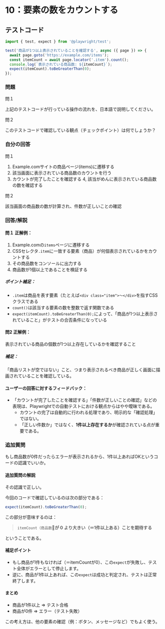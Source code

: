 # 10：要素の数をカウントする

## テストコード

```js
import { test, expect } from '@playwright/test';

test('商品が1つ以上表示されていることを確認する', async ({ page }) => {
  await page.goto('https://example.com/items');
  const itemCount = await page.locator('.item').count();
  console.log(`表示されている商品数: ${itemCount}`);
  expect(itemCount).toBeGreaterThan(0);
});
```

### 問題

問１

上記のテストコードが行っている操作の流れを、日本語で説明してください。

問２

このテストコードで確認している観点（チェックポイント）は何でしょうか？

### 自分の回答

問１
1. Example.comサイトの商品ページ(items)に遷移する
2. 該当画面に表示されている商品数のカウントを行う
3. カウントが完了したことを確認する
4, 該当がめんに表示されている商品数の数を確認する

問２

該当画面の商品数の数が計算され、件数が正しいことの確認

### 回答/解説

#### 問１ 正解例：

1. Example.comの`items`ページに遷移する
2. CSSセレクタ`.item`に一致する要素（商品）が何個表示されているかをカウントする
3. その商品数をコンソールに出力する
4. 商品数が1個以上であることを検証する

##### ポイント補足：

- `.item`は商品を表す要素（たとえば`<div class="item">〜</div>`を指すCSSクラスである
- `count()`は該当する要素の数を整数で返す関数である
- `expect(itemCount).toBeGreaterThan(0);`によって、「商品が1つ以上表示されていること」がテストの合否条件になっている

#### 問2 正解例：

表示されている商品の個数が1つ以上存在しているかを確認すること

##### 補足：

「商品リストが空ではない」こと、つまり表示されるべき商品が正しく画面に描画されていることを確認している。

#### ユーザーの回答に対するフィードバック：

- 「カウントが完了したことを確認する」「件数が正しいことの確認」などの表現は、Playwrightでの自動テストにおける観点からはやや曖昧である。
    - カウントの完了は自動的に行われる処理であり、明示的な「確認処理」ではない。
    - 「正しい件数か」ではなく、**1件以上存在するか**が確認されている点が重要である。

### 追加質問

もし商品数が0件だったらエラーが表示されるから、1件以上あればOKというコードの認識でいいか。

#### 追加質問の解説

その認識で正しい。

今回のコードで確認しているのは次の部分である：

```js
expect(itemCount).toBeGreaterThan(0);
```

この部分が意味するのは：

> `itemCount（商品数`**が 0 より大きい（＝1件以上ある）ことを期待する**

ということである。

#### 補足ポイント

- もし商品が1件もなければ（＝itemCountが0）、この`expect`が失敗し、テスト全体がエラーとして停止します。
- 逆に、商品が1件以上あれば、この`expect`は成功と判定され、テストは正常終了します。

#### まとめ

- 商品が1件以上 ⇒ テスト合格
- 商品が0件 ⇒ エラー（テスト失敗）

この考え方は、他の要素の確認（例：ボタン、メッセージなど）でもよく使う。
